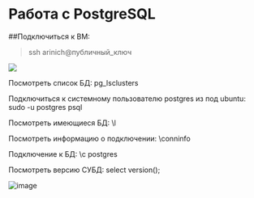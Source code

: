 # Работа с PostgreSQL
##Подключиться к ВМ: 
> ssh arinich@публичный_ключ
<image src="https://github.com/ArinichElena/PostgreSQL/blob/main/подключение%20к%20БД.png">

Посмотреть список БД:
pg_lsclusters



Подключиться к системному пользователю postgres из под ubuntu:
sudo -u postgres psql


Посмотреть имеющиеся БД:
\l



Посмотреть информацию о подключении:
\conninfo


Подключение к БД:
\c postgres


Посмотреть версию СУБД:
select version();


![image](https://user-images.githubusercontent.com/127325338/228846658-8043ea06-09d4-496b-89f1-dc09a3e10419.png)

